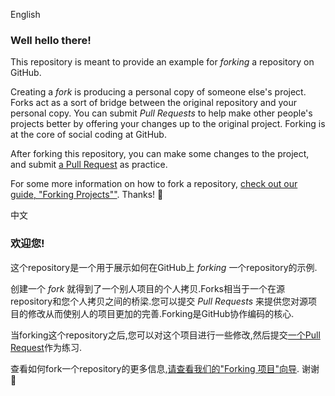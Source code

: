English

### Well hello there!

This repository is meant to provide an example for *forking* a repository on GitHub.

Creating a *fork* is producing a personal copy of someone else's project. Forks act as a sort of bridge between the original repository and your personal copy. You can submit *Pull Requests* to help make other people's projects better by offering your changes up to the original project. Forking is at the core of social coding at GitHub.

After forking this repository, you can make some changes to the project, and submit [a Pull Request](https://github.com/octocat/Spoon-Knife/pulls) as practice.

For some more information on how to fork a repository, [check out our guide, "Forking Projects""](http://guides.github.com/overviews/forking/). Thanks! :sparkling_heart:


中文

### 欢迎您!
这个repository是一个用于展示如何在GitHub上 *forking* 一个repository的示例.

创建一个 *fork* 就得到了一个别人项目的个人拷贝.Forks相当于一个在源repository和您个人拷贝之间的桥梁.您可以提交 *Pull Requests* 来提供您对源项目的修改从而使别人的项目更加的完善.Forking是GitHub协作编码的核心.

当forking这个repository之后,您可以对这个项目进行一些修改,然后提交[一个Pull Request](https://github.com/octocat/Spoon-Knife/pulls)作为练习.

查看如何fork一个repository的更多信息,[请查看我们的"Forking 项目"向导](http://guides.github.com/overviews/forking/). 谢谢 :sparkling_heart:
